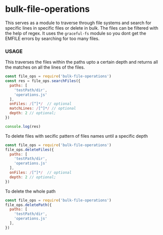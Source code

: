 # bulk-file-operations
This serves as a module to traverse through file systems and search for specific lines in specific files or delete in bulk. The files can be filtered with the help of regex.
It uses the `graceful-fs` module so you dont get the EMFILE errors by searching for too many files.

### USAGE
This traverses the files within the paths upto a certain depth and returns all the matches on all the lines of the files.

```javascript
const file_ops = require('bulk-file-operations')
const res = file_ops.searchFiles({
  paths: [
    'testPath/dir',
    'operations.js'
  ],
  onFiles: /[^]*/  // optional
  matchLines: /[^]*/ // optional
  depth: 2 // optional;
})

console.log(res)
```
To delete files with secific pattern of files names until a specific depth

```javascript
const file_ops = require('bulk-file-operations')
file_ops.deleteFiles({
  paths: [
    'testPath/dir',
    'operations.js'
  ],
  onFiles: /[^]*/  // optional
  depth: 2 // optional;
})
```
To delete the whole path

```javascript
const file_ops = require('bulk-file-operations')
file_ops.deletePath({
  paths: [
    'testPath/dir',
    'operations.js'
  ],
})
```

